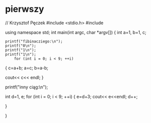 # pierwszy
// Krzysztof Pęczek
#include <stdio.h>
#include <iostream>


using namespace std;
int main(int argc, char *argv[])
{
    int a=1, b=1, c;
    

    printf("fibinacziego:\n");
    printf("0\n");
    printf("1\n");
    printf("1\n");
    	for (int i = 0; i < 9; ++i)
{
   c=a+b;
   a=c;
   b=a-b;
   
   cout<< c<< endl;
} 

printf("inny ciąg:\n");

int d=1, e;
      for (int i = 0; i < 9; ++i)
{
   e=d+3;
   cout<< e<<endl;
   d++;

  


}

}


